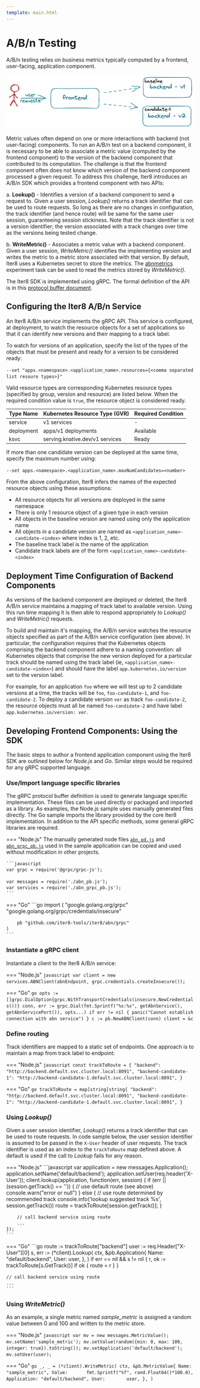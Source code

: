 ```yaml
---
template: main.html
---
```


# A/B/n Testing

A/B/n testing relies on business metrics typically computed by a frontend, user-facing, application component. 

<p align='center'>
<img alt-text="A/B/n experiment" src="../images/abn.png" />
</p>

Metric values often depend on one or more interactions with backend (not user-facing) components. To run an A/B/n test on a backend component, it is necessary to be able to associate a metric value (computed by the frontend component) to the version of the backend component that contributed to its computation. The challenge is that the frontend component often does not know which version of the backend component processed a given request. To address this challenge, Iter8 introduces an A/B/n SDK which provides a frontend component with two APIs:

a. **Lookup()** - Identifies a version of a backend component to send a request to. Given a user session, *Lookup()* returns a track identifier that can be used to route requests. So long as there are no changes in configuration, the track identifier (and hence route) will be same for the same user session, guaranteeing session stickiness. Note that the track identifier is not a version identifier; the version associated with a track changes over time as the versions being tested change.

b. **WriteMetric()** - Associates a metric value with a backend component. Given a user session, *WriteMetric()* identifies the implementing version and writes the metric to a metric store associated with that version. By default, Iter8 uses a Kubernetes secret to store the metrics. The [abnmetrics](../tasks/abnmetrics.md) experiment task can be used to read the metrics stored by *WriteMetric()*.

The Iter8 SDK is implemented using gRPC. The formal definition of the API is in this [protocol buffer document](https://raw.githubusercontent.com/iter8-tools/docs/main/samples/abn-sample/frontend/abn.proto).

## Configuring the Iter8 A/B/n Service

An Iter8 A/B/n service implements the gRPC API. This service is configured, at deployment, to watch the resource objects for a set of applications so that it can identify new versions and their mapping to a track label.

To watch for versions of an application, specify the list of the types of the objects that must be present and ready for a version to be considered ready:

`--set "apps.<namespace>.<application_name>.resources={<comma separated list resoure types>}"`

Valid resource types are corresponding Kubernetes resource types (specified by group, version and resource) are listed below. When the required condition value is `true`, the resource object is considered ready.

| Type Name | Kubernetes Resource Type (GVR) | Required Condition |
| ---- | ---- | ----------- |
| service  | v1 services | - |
| deployment | apps/v1 deployments | Available |
| ksvc | serving.knative.dev/v1 services | Ready |

If more than one candidate version can be deployed at the same time, specify the maximum number using:

`--set apps.<namespace>.<application_name>.maxNumCandidates=<number>`

From the above configuration, Iter8 infers the names of the expected resource objects using these assumptions:

- All resource objects for all versions are deployed in the same namespace
- There is only 1 resource object of a given type in each version
- All objects in the baseline version are named using only the application name
- All objects in a candidate version are named as `<application_name>-candidate-<index>` where index is 1, 2, etc.
- The baseline track label is the name of the application
- Candidate track labels are of the form `<application_name>-candidate-<index>`

## Deployment Time Configuration of Backend Components

As versions of the backend component are deployed or deleted, the Iter8 A/B/n service maintains a mapping of track label to available version. Using this run time mapping it is then able to respond appropriately to *Lookup()* and *WriteMetric()* requests.

To build and maintain it's mapping, the A/B/n service watches the resource objects specified as part of the A/B/n service configuration (see above). 
In particular, the configuration requires that the Kubernetes objects comprising the backend component adhere to a naming convention: all Kubernetes objects that comprise the new version deployed for a particular track should be named using the track label (ie, `<application_name>-candidate-<index>`) and should have the label `app.kubernetes.io/version` set to the version label.

For example, for an application `foo` where we will test up to 2 candidate versions at a time, the tracks will be `foo`, `foo-candidate-1`, and `foo-candidate-2`. To deploy a candidate version `ver` as track `foo-candidate-2`, the resource objects must all be named `foo-candidate-2` and have label `app.kubernetes.io/version: ver`.

## Developing Frontend Components: Using the SDK

The basic steps to author a frontend application component using the Iter8 SDK are outlined below for *Node.js* and *Go*. Similar steps would be required for any gRPC supported language.

### Use/Import language specific libraries

The gRPC protocol buffer definition is used to generate language specific implementation. These files can be used directly or packaged and imported as a library. As examples, the Node.js sample uses manually generated files directly. The Go sample imports the library provided by the core Iter8 implementation. In addition to the API specific methods, some general gRPC libraries are required.

=== "Node.js"
    The manually generated node files [`abn_pd.js`](https://raw.githubusercontent.com/iter8-tools/docs/main/samples/abn-sample/frontend/node/abn_pb.js) and [`abn_grpc_pb.js`](https://raw.githubusercontent.com/iter8-tools/docs/main/samples/abn-sample/frontend/node/abn_grpc_pb.js) used in the sample application can be copied and used without modification in other projects.

    ```javascript
    var grpc = require('@grpc/grpc-js');

    var messages = require('./abn_pb.js');
    var services = require('./abn_grpc_pb.js');
    ```

=== "Go"
    ```go
    import (
        "google.golang.org/grpc"
        "google.golang.org/grpc/credentials/insecure"

        pb "github.com/iter8-tools/iter8/abn/grpc"
    )
    ```

### Instantiate a gRPC client

Instantiate a client to the Iter8 A/B/n service:

=== "Node.js"
    ```javascript
    var client = new services.ABNClient(abnEndpoint, grpc.credentials.createInsecure());
    ```

=== "Go"
    ```go
    opts := []grpc.DialOption{grpc.WithTransportCredentials(insecure.NewCredentials())}
    conn, err := grpc.Dial(fmt.Sprintf("%s:%s", getAbnService(), getAbnServicePort()), opts...)
    if err != nil {
        panic("Cannot establish connection with abn service")
    }
    c := pb.NewABNClient(conn)
    client = &c
    ```

### Define routing

Track identifiers are mapped to a static set of endpoints. One approach is to maintain a map from track label to endpoint:

=== "Node.js"
    ```javascript
    const trackToRoute = {
        "backend":   "http://backend.default.svc.cluster.local:8091",
        "backend-candidate-1": "http://backend-candidate-1.default.svc.cluster.local:8091",
    }
    ```

=== "Go"
    ```go
    trackToRoute = map[string]string{
        "backend":             "http://backend.default.svc.cluster.local:8091",
        "backend-candidate-1": "http://backend-candidate-1.default.svc.cluster.local:8091",
    }
    ```

### Using *Lookup()*

Given a user session identifier, *Lookup()* returns a track identifier that can be used to route requests. In code sample below, the user session identifier is assumed to be passed in the `X-User` header of user requests. The track identifier is used as an index to the `trackToRoute` map defined above. A default is used if the call to *Lookup* fails for any reason.

=== "Node.js"
    ```javascript
    var application = new messages.Application();
    application.setName('default/backend');
    application.setUser(req.header('X-User'));
    client.lookup(application, function(err, session) {
        if (err || (session.getTrack() == '')) {
            // use default route (see above)
            console.warn("error or null")
        } else {
            // use route determined by recommended track
            console.info('lookup suggested track %s', session.getTrack())
            route = trackToRoute[session.getTrack()];
        }

        // call backend service using route
        ...
    });
    ```

=== "Go"
    ```go
    route := trackToRoute["backend"]
    user := req.Header["X-User"][0]
    s, err := (*client).Lookup(
        ctx,
        &pb.Application{
            Name: "default/backend",
            User: user,
        },
    )
    if err == nil && s != nil {
        r, ok := trackToRoute[s.GetTrack()]
        if ok {
            route = r
        }
    }

    // call backend service using route
    ...
    ```

### Using *WriteMetric()*

As an example, a single metric named *sample_metric* is assigned a random value between 0 and 100 and written to the metric store.

=== "Node.js"
    ```javascript
    var mv = new messages.MetricValue();
    mv.setName('sample_metric');
    mv.setValue(random({min: 0, max: 100, integer: true}).toString());
    mv.setApplication('default/backend');
    mv.setUser(user);
    ```

=== "Go"
    ```go
    _, _ = (*client).WriteMetric(
        ctx,
        &pb.MetricValue{
            Name:        "sample_metric",
            Value:       fmt.Sprintf("%f", rand.Float64()*100.0),
            Application: "default/backend",
            User:        user,
        },
    )
    ```
